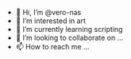 - 👋 Hi, I’m @vero-nas
- 👀 I’m interested in art
- 🌱 I’m currently learning scripting
- 💞️ I’m looking to collaborate on ...
- 📫 How to reach me ...

<!---
vero-nas/vero-nas is a ✨ special ✨ repository because its `README.md` (this file) appears on your GitHub profile.
You can click the Preview link to take a look at your changes.
--->
